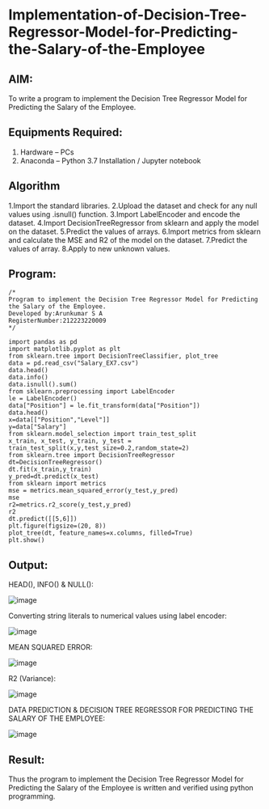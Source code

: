 # Implementation-of-Decision-Tree-Regressor-Model-for-Predicting-the-Salary-of-the-Employee

## AIM:
To write a program to implement the Decision Tree Regressor Model for Predicting the Salary of the Employee.

## Equipments Required:
1. Hardware – PCs
2. Anaconda – Python 3.7 Installation / Jupyter notebook

## Algorithm
1.Import the standard libraries.
2.Upload the dataset and check for any null values using .isnull() function.
3.Import LabelEncoder and encode the dataset.
4.Import DecisionTreeRegressor from sklearn and apply the model on the dataset.
5.Predict the values of arrays.
6.Import metrics from sklearn and calculate the MSE and R2 of the model on the dataset.
7.Predict the values of array.
8.Apply to new unknown values.
## Program:
```
/*
Program to implement the Decision Tree Regressor Model for Predicting the Salary of the Employee.
Developed by:Arunkumar S A
RegisterNumber:212223220009  
*/
```
```
import pandas as pd
import matplotlib.pyplot as plt
from sklearn.tree import DecisionTreeClassifier, plot_tree
data = pd.read_csv("Salary_EX7.csv")
data.head()
data.info()
data.isnull().sum()
from sklearn.preprocessing import LabelEncoder
le = LabelEncoder()
data["Position"] = le.fit_transform(data["Position"])
data.head()
x=data[["Position","Level"]]
y=data["Salary"]
from sklearn.model_selection import train_test_split
x_train, x_test, y_train, y_test = train_test_split(x,y,test_size=0.2,random_state=2)
from sklearn.tree import DecisionTreeRegressor
dt=DecisionTreeRegressor()
dt.fit(x_train,y_train)
y_pred=dt.predict(x_test)
from sklearn import metrics
mse = metrics.mean_squared_error(y_test,y_pred)
mse
r2=metrics.r2_score(y_test,y_pred)
r2
dt.predict([[5,6]])
plt.figure(figsize=(20, 8))
plot_tree(dt, feature_names=x.columns, filled=True)
plt.show()
```

## Output:
HEAD(), INFO() & NULL():


![image](https://github.com/user-attachments/assets/e3bcec93-11de-4cbe-bc0d-3c53d4fa9ae4)

Converting string literals to numerical values using label encoder:

![image](https://github.com/user-attachments/assets/67e68eef-03ce-4948-8e8e-c9f7c34b3e38)

MEAN SQUARED ERROR:

![image](https://github.com/user-attachments/assets/ed0355fb-1197-4b26-a337-3d62cb14ee4a)

R2 (Variance):

![image](https://github.com/user-attachments/assets/dba02c33-b570-4ba3-942f-73236fbab81b)


DATA PREDICTION & DECISION TREE REGRESSOR FOR PREDICTING THE SALARY OF THE EMPLOYEE:

![image](https://github.com/user-attachments/assets/e4670c18-88f0-4276-ae3e-6105216e1fff)




## Result:
Thus the program to implement the Decision Tree Regressor Model for Predicting the Salary of the Employee is written and verified using python programming.
